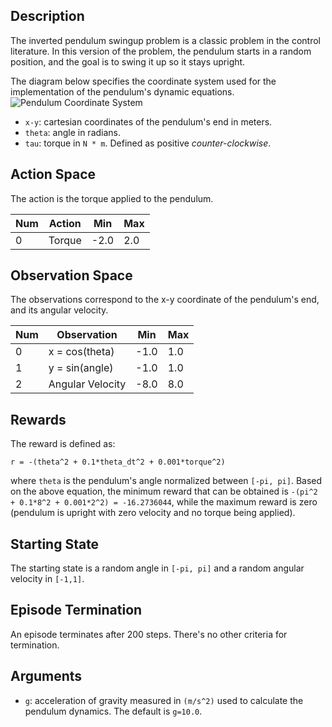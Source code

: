 ## Description

The inverted pendulum swingup problem is a classic problem in the control literature. In this version of the problem, the pendulum starts in a random position, and the goal is to swing it up so it stays upright.

The diagram below specifies the coordinate system used for the implementation of the pendulum's dynamic equations.
![Pendulum Coordinate System](./diagrams/pendulum.png)
- `x-y`: cartesian coordinates of the pendulum's end in meters.
- `theta`: angle in radians.
- `tau`: torque in `N * m`. Defined as positive _counter-clockwise_.

## Action Space
The action is the torque applied to the pendulum.

| Num | Action | Min  | Max |
|-----|--------|------|-----|
| 0   | Torque | -2.0 | 2.0 |

## Observation Space
The observations correspond to the x-y coordinate of the pendulum's end, and its angular velocity.

| Num | Observation      | Min  | Max |
|-----|------------------|------|-----|
| 0   | x = cos(theta)   | -1.0 | 1.0 |
| 1   | y = sin(angle)   | -1.0 | 1.0 |
| 2   | Angular Velocity | -8.0 | 8.0 |

## Rewards
The reward is defined as:
```
r = -(theta^2 + 0.1*theta_dt^2 + 0.001*torque^2)
```
where `theta` is the pendulum's angle normalized between `[-pi, pi]`.
Based on the above equation, the minimum reward that can be obtained is
`-(pi^2 + 0.1*8^2 + 0.001*2^2) = -16.2736044`,
while the maximum reward is zero (pendulum is upright with zero velocity and no torque being applied).

## Starting State
The starting state is a random angle in `[-pi, pi]` and a random angular velocity in `[-1,1]`.

## Episode Termination
An episode terminates after 200 steps. There's no other criteria for termination.

## Arguments
- `g`: acceleration of gravity measured in `(m/s^2)` used to calculate the pendulum dynamics. The default is `g=10.0`.
